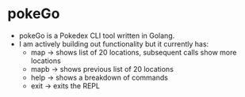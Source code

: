 # pokeGo
- pokeGo is a Pokedex CLI tool written in Golang.
- I am actively building out functionality but it currently has:
  - map -> shows list of 20 locations, subsequent calls show more locations
  - mapb -> shows previous list of 20 locations
  - help -> shows a breakdown of commands
  - exit -> exits the REPL
